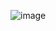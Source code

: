 ![image](https://user-images.githubusercontent.com/83164668/123301918-c7fc8780-d539-11eb-9344-0d96cdf645ca.png)
